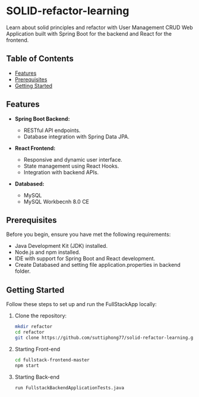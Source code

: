 # SOLID-refactor-learning
Learn about solid principles and refactor with User Management CRUD Web Application built with Spring Boot for the backend and React for the frontend.

## Table of Contents

- [Features](#features)
- [Prerequisites](#prerequisites)
- [Getting Started](#getting-started)

## Features

- **Spring Boot Backend:**
  - RESTful API endpoints.
  - Database integration with Spring Data JPA.

- **React Frontend:**
  - Responsive and dynamic user interface.
  - State management using React Hooks.
  - Integration with backend APIs.

- **Databased:**
  - MySQL
  - MySQL Workbecnh 8.0 CE

## Prerequisites

Before you begin, ensure you have met the following requirements:

- Java Development Kit (JDK) installed.
- Node.js and npm installed.
- IDE with support for Spring Boot and React development.
- Create Databased and setting file application.properties in backend folder.

## Getting Started

Follow these steps to set up and run the FullStackApp locally:

1. Clone the repository:
   ```bash
   mkdir refactor
   cd refactor
   git clone https://github.com/suttiphong77/solid-refactor-learning.git

2. Starting Front-end
   ```bash 
   cd fullstack-frontend-master
   npm start 

3. Starting Back-end
   ```bash
   run FullstackBackendApplicationTests.java